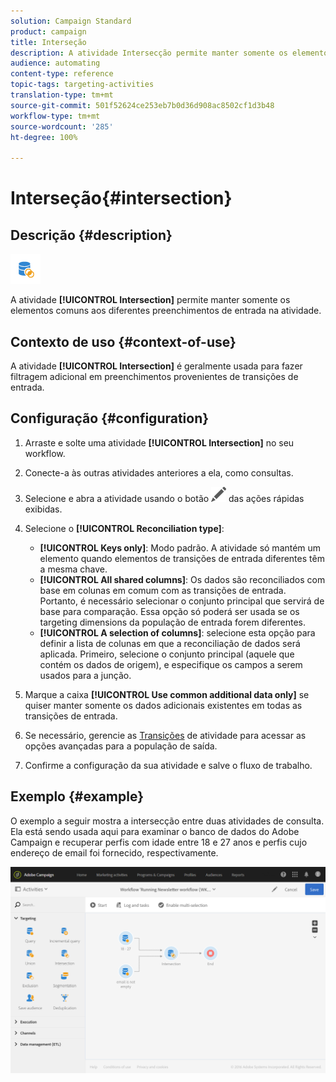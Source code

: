 ```yaml
---
solution: Campaign Standard
product: campaign
title: Interseção
description: A atividade Intersecção permite manter somente os elementos comuns aos diferentes preenchimentos de entrada na atividade.
audience: automating
content-type: reference
topic-tags: targeting-activities
translation-type: tm+mt
source-git-commit: 501f52624ce253eb7b0d36d908ac8502cf1d3b48
workflow-type: tm+mt
source-wordcount: '285'
ht-degree: 100%

---
```



# Interseção{#intersection}

## Descrição {#description}

![](assets/intersection.png)

A atividade **[!UICONTROL Intersection]** permite manter somente os elementos comuns aos diferentes preenchimentos de entrada na atividade.

## Contexto de uso {#context-of-use}

A atividade **[!UICONTROL Intersection]** é geralmente usada para fazer filtragem adicional em preenchimentos provenientes de transições de entrada.

## Configuração {#configuration}

1. Arraste e solte uma atividade **[!UICONTROL Intersection]** no seu workflow.
1. Conecte-a às outras atividades anteriores a ela, como consultas.
1. Selecione e abra a atividade usando o botão ![](assets/edit_darkgrey-24px.png) das ações rápidas exibidas.
1. Selecione o **[!UICONTROL Reconciliation type]**:

   * **[!UICONTROL Keys only]**: Modo padrão. A atividade só mantém um elemento quando elementos de transições de entrada diferentes têm a mesma chave.
   * **[!UICONTROL All shared columns]**: Os dados são reconciliados com base em colunas em comum com as transições de entrada. Portanto, é necessário selecionar o conjunto principal que servirá de base para comparação. Essa opção só poderá ser usada se os targeting dimensions da população de entrada forem diferentes.
   * **[!UICONTROL A selection of columns]**: selecione esta opção para definir a lista de colunas em que a reconciliação de dados será aplicada. Primeiro, selecione o conjunto principal (aquele que contém os dados de origem), e especifique os campos a serem usados para a junção.

1. Marque a caixa **[!UICONTROL Use common additional data only]** se quiser manter somente os dados adicionais existentes em todas as transições de entrada.
1. Se necessário, gerencie as [Transições](../../automating/using/activity-properties.md) de atividade para acessar as opções avançadas para a população de saída.
1. Confirme a configuração da sua atividade e salve o fluxo de trabalho.

## Exemplo {#example}

O exemplo a seguir mostra a intersecção entre duas atividades de consulta. Ela está sendo usada aqui para examinar o banco de dados do Adobe Campaign e recuperar perfis com idade entre 18 e 27 anos e perfis cujo endereço de email foi fornecido, respectivamente.

![](assets/wkf_intersection_example.png)

